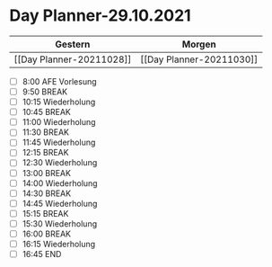 
Day Planner-29.10.2021
======================
  
| Gestern | Morgen |  
| ------- | ------ |  
| [[Day Planner-20211028]] | [[Day Planner-20211030]] |  
- [ ] 8:00  AFE Vorlesung  
- [ ] 9:50  BREAK  
- [ ] 10:15 Wiederholung  
- [ ] 10:45 BREAK  
- [ ] 11:00 Wiederholung  
- [ ] 11:30 BREAK  
- [ ] 11:45 Wiederholung  
- [ ] 12:15 BREAK  
- [ ] 12:30 Wiederholung  
- [ ] 13:00 BREAK  
- [ ] 14:00 Wiederholung  
- [ ] 14:30 BREAK  
- [ ] 14:45 Wiederholung  
- [ ] 15:15 BREAK  
- [ ] 15:30 Wiederholung  
- [ ] 16:00 BREAK  
- [ ] 16:15 Wiederholung  
- [ ] 16:45 END